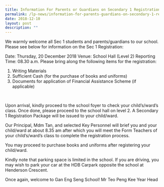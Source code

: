 ```yaml
---
title: Information For Parents or Guardians on Secondary 1 Registration Exercise 2019
permalink: /lp-news/information-for-parents-guardians-on-secondary-1-registration-exercise-2019/
date: 2018-12-10
layout: post
description: ""
---
```

We warmly welcome all Sec 1 students and parents/guardians to our school. Please see below for information on the Sec 1 Registration: 
<br>



Date: Thursday, 20 December 2018 Venue: School Hall (Level 2) Reporting Time: 08.30 a.m. Please bring along the following items for the registration: 


1. Writing Materials 
2. Sufficient Cash (for the purchase of books and uniforms) 
3. Documents for application of Financial Assistance Scheme (if applicable) 
<br>

Upon arrival, kindly proceed to the school foyer to check your child’s/ward’s class. Once done, please proceed to the school hall on level 2. A Secondary 1 Registration Package will be issued to your child/ward. 
<br>

Our Principal, Mdm Tan, and selected Key Personnel will brief you and your child/ward at about 8.35 am after which you will meet the Form Teachers of your child’s/ward’s class to complete the registration process. <br>

You may proceed to purchase books and uniforms after registering your child/ward. 
<br>

Kindly note that parking space is limited in the school. If you are driving, you may wish to park your car at the HDB Carpark opposite the school at Henderson Crescent. 
<br>

Once again, welcome to Gan Eng Seng School! Mr Teo Peng Kee Year Head